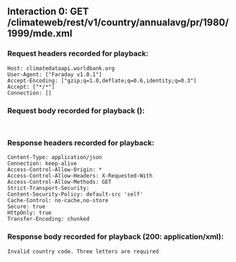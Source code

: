 ## Interaction 0: GET /climateweb/rest/v1/country/annualavg/pr/1980/1999/mde.xml

### Request headers recorded for playback:

```
Host: climatedataapi.worldbank.org
User-Agent: ["Faraday v1.0.1"]
Accept-Encoding: ["gzip;q=1.0,deflate;q=0.6,identity;q=0.3"]
Accept: ["*/*"]
Connection: []
```


### Request body recorded for playback ():

```


```


### Response headers recorded for playback:

```
Content-Type: application/json
Connection: keep-alive
Access-Control-Allow-Origin: *
Access-Control-Allow-Headers: X-Requested-With
Access-Control-Allow-Methods: GET
Strict-Transport-Security: 
Content-Security-Policy: default-src 'self'
Cache-Control: no-cache,no-store
Secure: true
HttpOnly: true
Transfer-Encoding: chunked
```


### Response body recorded for playback (200: application/xml):

```
Invalid country code. Three letters are required
```

